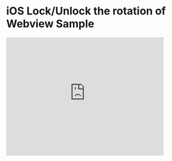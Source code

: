 # iOS Lock/Unlock the rotation of Webview Sample

<iframe width="420" height="315" src="http://www.youtube.com/embed/6ZWFN2Z_L2E" frameborder="0" allowfullscreen></iframe>
